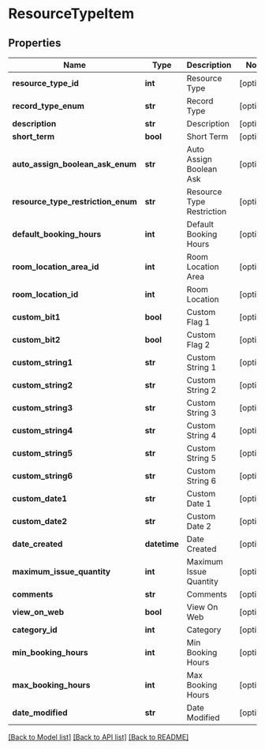 # ResourceTypeItem

## Properties
Name | Type | Description | Notes
------------ | ------------- | ------------- | -------------
**resource_type_id** | **int** | Resource Type | [optional] 
**record_type_enum** | **str** | Record Type | [optional] 
**description** | **str** | Description | [optional] 
**short_term** | **bool** | Short Term | [optional] 
**auto_assign_boolean_ask_enum** | **str** | Auto Assign Boolean Ask | [optional] 
**resource_type_restriction_enum** | **str** | Resource Type Restriction | [optional] 
**default_booking_hours** | **int** | Default Booking Hours | [optional] 
**room_location_area_id** | **int** | Room Location Area | [optional] 
**room_location_id** | **int** | Room Location | [optional] 
**custom_bit1** | **bool** | Custom Flag 1 | [optional] 
**custom_bit2** | **bool** | Custom Flag 2 | [optional] 
**custom_string1** | **str** | Custom String 1 | [optional] 
**custom_string2** | **str** | Custom String 2 | [optional] 
**custom_string3** | **str** | Custom String 3 | [optional] 
**custom_string4** | **str** | Custom String 4 | [optional] 
**custom_string5** | **str** | Custom String 5 | [optional] 
**custom_string6** | **str** | Custom String 6 | [optional] 
**custom_date1** | **str** | Custom Date 1 | [optional] 
**custom_date2** | **str** | Custom Date 2 | [optional] 
**date_created** | **datetime** | Date Created | [optional] 
**maximum_issue_quantity** | **int** | Maximum Issue Quantity | [optional] 
**comments** | **str** | Comments | [optional] 
**view_on_web** | **bool** | View On Web | [optional] 
**category_id** | **int** | Category | [optional] 
**min_booking_hours** | **int** | Min Booking Hours | [optional] 
**max_booking_hours** | **int** | Max Booking Hours | [optional] 
**date_modified** | **str** | Date Modified | [optional] 

[[Back to Model list]](../README.md#documentation-for-models) [[Back to API list]](../README.md#documentation-for-api-endpoints) [[Back to README]](../README.md)


